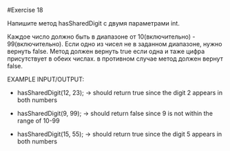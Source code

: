 #Exercise 18

Напишите метод hasSharedDigit с двумя параметрами int.

Каждое число должно быть в диапазоне от 10(включительно) - 99(включительно). Если одно из чисел не в заданном диапазоне, нужно вернуть false. 
Метод должен вернуть true если одна и таже цифра присутствует в обеих числах. в противном случае метод должен вернут false. 

EXAMPLE INPUT/OUTPUT:

* hasSharedDigit(12, 23); → should return true since the digit 2 appears in both numbers

* hasSharedDigit(9, 99); → should return false since 9 is not within the range of 10-99

* hasSharedDigit(15, 55); → should return true since the digit 5 appears in both numbers